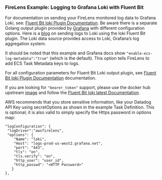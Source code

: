 ### FireLens Example: Logging to Grafana Loki with Fluent Bit

For documentation on sending your FireLens monitored log data to Grafana Loki, see: [Fluent Bit loki Plugin Documentation](https://docs.fluentbit.io/manual/v/1.9-pre/pipeline/outputs/loki). Be aware there is a separate Golang output plugin provided by [Grafana](https://grafana.com/docs/loki/latest/clients/fluentbit/) with different configuration options. Here is a [blog](https://calyptia.com/blog/how-to-send-logs-to-loki-using-fluent-bit) on sending logs to Loki using the loki Fluent Bit plugin. The Loki data source provides access to Loki, Grafana’s log aggregation system.

It should be noted that this example and Grafana docs show `"enable-ecs-log-metadata":"true"` (which is the default). This option tells FireLens to add ECS Task Metadata keys to logs.  

For all configuration parameters for Fluent Bit Loki output plugin, see [Fluent Bit loki Plugin Documentation](https://docs.fluentbit.io/manual/v/1.9-pre/pipeline/outputs/loki) documentation.

If you are looking for `"bearer_token"` support, please use the docker hub upstream [image](https://hub.docker.com/r/fluent/fluent-bit) and follow the [Fluent Bit loki latest Documentation](https://docs.fluentbit.io/manual/pipeline/outputs/loki).

AWS recommends that you store sensitive information, like your Datadog API Key using secretOptions as shown in the example Task Definition. This is optional; it is also valid to simply specify the Https password in options map:

```
"logConfiguration": {
 "logDriver":"awsfirelens",
 "options": {
    "Name": "loki",
    "Host": "logs-prod-us-west2.grafana.net",
    "port": "443",
    "tls": "on",
    "tls.verify": "on",
    "http_user": "user_id",
    "http_passwd": "<HTTP Password>"
   }
},
```
